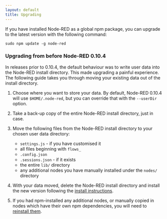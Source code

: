 ```yaml
---
layout: default
title: Upgrading
---   
```


If you have installed Node-RED as a global npm package, you can upgrade to the
latest version with the following command:

    sudo npm update -g node-red

### Upgrading from before Node-RED 0.10.4 

In releases prior to 0.10.4, the default behaviour was to write user data into
the Node-RED install directory. This made upgrading a painful experience. The
following guide takes you through moving your existing data out of the install
directory.

1. Choose where you want to store your data. By default, Node-RED 0.10.4 will
   use `$HOME/.node-red`, but you can override that with the `--userDir` option.

2. Take a back-up copy of the entire Node-RED install directory, just in case.

3. Move the following files from the Node-RED install directory to your chosen
   user data directory:
   
   - `settings.js` - if you have customised it
   - all files beginning with `flows_`
   - `.config.json`
   - `.sessions.json` - if it exists
   - the entire `lib/` directory
   - any additional nodes you have manually installed under the `nodes/` directory

4. With your data moved, delete the Node-RED install directory and install the
   new version following the [install instructions](installation.html).

5. If you had npm-installed any additional nodes, or manually copied in nodes
   which have their own npm dependencies, you will need to [reinstall them](adding-nodes.html).

